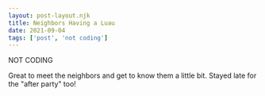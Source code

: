 ```yaml
---
layout: post-layout.njk
title: Neighbors Having a Luau
date: 2021-09-04
tags: ['post', 'not coding']
---
```

<!-- Excerpt Start -->
NOT CODING
<!-- Excerpt End -->

Great to meet the neighbors and get to know them a little bit. Stayed late for the "after party" too!
